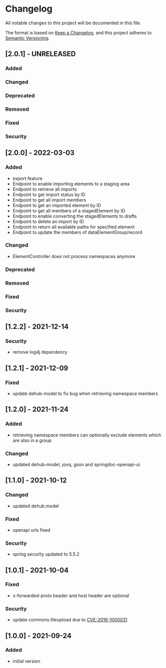 # Changelog
All notable changes to this project will be documented in this file.

The format is based on [Keep a Changelog](https://keepachangelog.com/en/1.0.0/),
and this project adheres to [Semantic Versioning](https://semver.org/spec/v2.0.0.html).

## [2.0.1] - UNRELEASED
### Added
### Changed
### Deprecated
### Removed
### Fixed
### Security

## [2.0.0] - 2022-03-03
### Added
- export feature
- Endpoint to enable importing elements to a staging area
- Endpoint to retrieve all imports
- Endpoint to get import status by ID
- Endpoint to get all import members
- Endpoint to get an imported element by ID
- Endpoint to get all members of a stagedElement by ID
- Endpoint to enable converting the stagedElements to drafts
- Endpoint to delete an import by ID
- Endpoint to return all available paths for specified element
- Endpoint to update the members of dataElementGroup/record
### Changed
- ElementController does not process namespaces anymore 
### Deprecated
### Removed
### Fixed
### Security

## [1.2.2] - 2021-12-14
### Security
- remove log4j dependency

## [1.2.1] - 2021-12-09
### Fixed
- update dehub-model to fix bug when retrieving namespace members

## [1.2.0] - 2021-11-24
### Added
- retrieving namespace members can optionally exclude elements which are also in a group
### Changed
- updated dehub-model, jooq, gson and springdoc-openapi-ui

## [1.1.0] - 2021-10-12
### Changed
- updated dehub.model
### Fixed
- openapi urls fixed
### Security
- spring security updated to 5.5.2

## [1.0.1] - 2021-10-04
### Fixed
- x-forwarded-proto header and host header are optional
### Security
- update commons.fileupload due to [CVE-2016-1000031](https://github.com/advisories/GHSA-7x9j-7223-rg5m)

## [1.0.0] - 2021-09-24
### Added
- initial version
